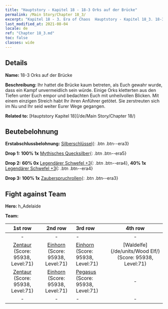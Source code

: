 ```yaml
---
title: "Hauptstory - Kapitel 18 - 18-3 Orks auf der Brücke"
permalink: /Main Story/Chapter 18_3/
excerpt: "Kapitel 18 - 3. Era of Chaos  Hauptstory - Kapitel 18_3. 18-3 Orks auf der Brücke"
last_modified_at: 2021-08-04
locale: de
ref: "Chapter 18_3.md"
toc: false
classes: wide
---
```


## Details

 **Name:** 18-3 Orks auf der Brücke

 **Beschreibung:** Ihr hattet die Brücke kaum betreten, als Euch gewahr wurde, dass ein Kampf unvermeidlich sein würde. Einige Orks kletterten aus den Tiefen unter Euch empor und bedachten Euch mit unheilvollen Blicken. Mit einem einzigen Streich habt Ihr ihren Anführer getötet. Sie zerstreuten sich im Nu und Ihr seid weiter Eurer Wege gegangen.

 **Related to:** [Hauptstory Kapitel 18](/de/Main Story/Chapter 18/)

## Beutebelohnung

 **Erstabschlussbelohnung:** [Silberschlüssel](/ItemsDE/con_693/){: .btn .btn--era3}

 **Drop 1:** **100% 1x** [Mythisches Quecksilber](/ItemsDE/mat_63/){: .btn .btn--era5}

 **Drop 2:** **60% 0x** [Legendärer Schwefel +3](/ItemsDE/mat_57/){: .btn .btn--era4}, **40% 1x** [Legendärer Schwefel +3](/ItemsDE/mat_57/){: .btn .btn--era4}

 **Drop 3:** **100% 1x** [Zauberspruchrollen](/ItemsDE/con_694/){: .btn .btn--era3}


## Fight against Team
 **Hero:** h_Adelaide

 **Team:**


  | 1st row | 2nd row | 3rd row | 4th row |
  |:----:|:----:|:----|:----:|
  | - | - | - | - |
  | [Zentaur](/de/units/Centaur/) (Score: 95938, Level:71)  | [Einhorn](/de/units/Unicorn/) (Score: 95938, Level:71)  | [Einhorn](/de/units/Unicorn/) (Score: 95938, Level:71)  | [Waldelfe](/de/units/Wood Elf/) (Score: 95938, Level:71)  |
  | [Zentaur](/de/units/Centaur/) (Score: 95938, Level:71)  | [Einhorn](/de/units/Unicorn/) (Score: 95938, Level:71)  | [Pegasus](/de/units/Pegasus/) (Score: 95938, Level:71)  | - |
  | - | - | - | - |


